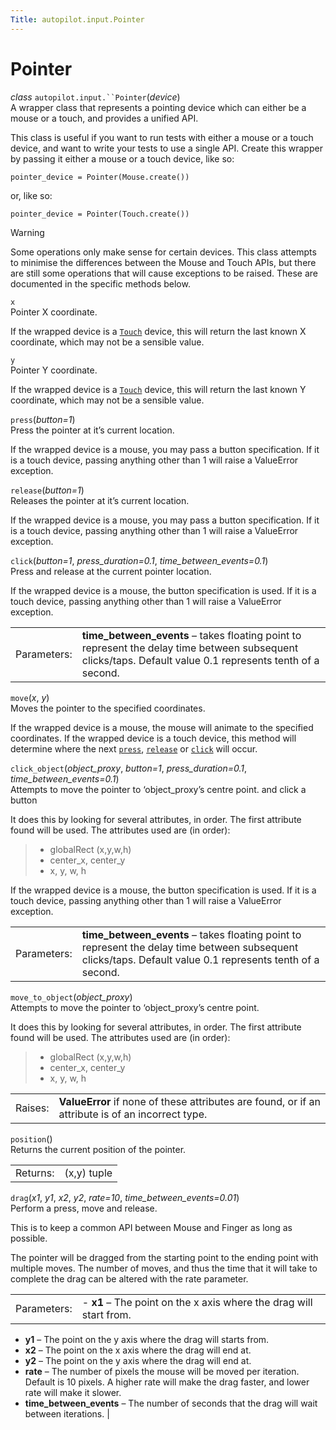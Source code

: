 ```yaml
---
Title: autopilot.input.Pointer
---
```

        
Pointer
=======

 *class* `autopilot.input.``Pointer`(*device*)<a href="../1.5.0/autopilot.input.Pointer.md#Pointer" class="reference internal"></a><a href="#autopilot.input.Pointer" class="headerlink" title="Permalink to this definition"></a>  
A wrapper class that represents a pointing device which can either be a mouse or a touch, and provides a unified API.

This class is useful if you want to run tests with either a mouse or a touch device, and want to write your tests to use a single API. Create this wrapper by passing it either a mouse or a touch device, like so:

    pointer_device = Pointer(Mouse.create())

or, like so:

    pointer_device = Pointer(Touch.create())

Warning

Some operations only make sense for certain devices. This class attempts to minimise the differences between the Mouse and Touch APIs, but there are still some operations that will cause exceptions to be raised. These are documented in the specific methods below.

 `x`<a href="../1.5.0/autopilot.input.Pointer.md#Pointer.x" class="reference internal"></a><a href="#autopilot.input.Pointer.x" class="headerlink" title="Permalink to this definition"></a>  
Pointer X coordinate.

If the wrapped device is a <a href="../1.5.0/autopilot.input.Touch.md#autopilot.input.Touch" class="reference internal" title="autopilot.input.Touch"><code class="xref py py-class docutils literal">Touch</code></a> device, this will return the last known X coordinate, which may not be a sensible value.

 `y`<a href="../1.5.0/autopilot.input.Pointer.md#Pointer.y" class="reference internal"></a><a href="#autopilot.input.Pointer.y" class="headerlink" title="Permalink to this definition"></a>  
Pointer Y coordinate.

If the wrapped device is a <a href="../1.5.0/autopilot.input.Touch.md#autopilot.input.Touch" class="reference internal" title="autopilot.input.Touch"><code class="xref py py-class docutils literal">Touch</code></a> device, this will return the last known Y coordinate, which may not be a sensible value.

 `press`(*button=1*)<a href="../1.5.0/autopilot.input.Pointer.md#Pointer.press" class="reference internal"></a><a href="#autopilot.input.Pointer.press" class="headerlink" title="Permalink to this definition"></a>  
Press the pointer at it’s current location.

If the wrapped device is a mouse, you may pass a button specification. If it is a touch device, passing anything other than 1 will raise a ValueError exception.

 `release`(*button=1*)<a href="../1.5.0/autopilot.input.Pointer.md#Pointer.release" class="reference internal"></a><a href="#autopilot.input.Pointer.release" class="headerlink" title="Permalink to this definition"></a>  
Releases the pointer at it’s current location.

If the wrapped device is a mouse, you may pass a button specification. If it is a touch device, passing anything other than 1 will raise a ValueError exception.

 `click`(*button=1*, *press\_duration=0.1*, *time\_between\_events=0.1*)<a href="../1.5.0/autopilot.input.Pointer.md#Pointer.click" class="reference internal"></a><a href="#autopilot.input.Pointer.click" class="headerlink" title="Permalink to this definition"></a>  
Press and release at the current pointer location.

If the wrapped device is a mouse, the button specification is used. If it is a touch device, passing anything other than 1 will raise a ValueError exception.

|             |                                                                                                                                                              |
|-------------|--------------------------------------------------------------------------------------------------------------------------------------------------------------|
| Parameters: | **time\_between\_events** – takes floating point to represent the delay time between subsequent clicks/taps. Default value 0.1 represents tenth of a second. |

 `move`(*x*, *y*)<a href="../1.5.0/autopilot.input.Pointer.md#Pointer.move" class="reference internal"></a><a href="#autopilot.input.Pointer.move" class="headerlink" title="Permalink to this definition"></a>  
Moves the pointer to the specified coordinates.

If the wrapped device is a mouse, the mouse will animate to the specified coordinates. If the wrapped device is a touch device, this method will determine where the next <a href="../1.5.0/autopilot.input.Pointer.md#autopilot.input.Pointer.press" class="reference internal" title="autopilot.input.Pointer.press"><code class="xref py py-meth docutils literal">press</code></a>, <a href="../1.5.0/autopilot.input.Pointer.md#autopilot.input.Pointer.release" class="reference internal" title="autopilot.input.Pointer.release"><code class="xref py py-meth docutils literal">release</code></a> or <a href="../1.5.0/autopilot.input.Pointer.md#autopilot.input.Pointer.click" class="reference internal" title="autopilot.input.Pointer.click"><code class="xref py py-meth docutils literal">click</code></a> will occur.

 `click_object`(*object\_proxy*, *button=1*, *press\_duration=0.1*, *time\_between\_events=0.1*)<a href="../1.5.0/autopilot.input.Pointer.md#Pointer.click_object" class="reference internal"></a><a href="#autopilot.input.Pointer.click_object" class="headerlink" title="Permalink to this definition"></a>  
Attempts to move the pointer to ‘object\_proxy’s centre point. and click a button

It does this by looking for several attributes, in order. The first attribute found will be used. The attributes used are (in order):

> -   globalRect (x,y,w,h)
> -   center\_x, center\_y
> -   x, y, w, h

If the wrapped device is a mouse, the button specification is used. If it is a touch device, passing anything other than 1 will raise a ValueError exception.

|             |                                                                                                                                                              |
|-------------|--------------------------------------------------------------------------------------------------------------------------------------------------------------|
| Parameters: | **time\_between\_events** – takes floating point to represent the delay time between subsequent clicks/taps. Default value 0.1 represents tenth of a second. |

 `move_to_object`(*object\_proxy*)<a href="../1.5.0/autopilot.input.Pointer.md#Pointer.move_to_object" class="reference internal"></a><a href="#autopilot.input.Pointer.move_to_object" class="headerlink" title="Permalink to this definition"></a>  
Attempts to move the pointer to ‘object\_proxy’s centre point.

It does this by looking for several attributes, in order. The first attribute found will be used. The attributes used are (in order):

> -   globalRect (x,y,w,h)
> -   center\_x, center\_y
> -   x, y, w, h

|         |                                                                                                   |
|---------|---------------------------------------------------------------------------------------------------|
| Raises: | **ValueError** if none of these attributes are found, or if an attribute is of an incorrect type. |

 `position`()<a href="../1.5.0/autopilot.input.Pointer.md#Pointer.position" class="reference internal"></a><a href="#autopilot.input.Pointer.position" class="headerlink" title="Permalink to this definition"></a>  
Returns the current position of the pointer.

|          |             |
|----------|-------------|
| Returns: | (x,y) tuple |

 `drag`(*x1*, *y1*, *x2*, *y2*, *rate=10*, *time\_between\_events=0.01*)<a href="../1.5.0/autopilot.input.Pointer.md#Pointer.drag" class="reference internal"></a><a href="#autopilot.input.Pointer.drag" class="headerlink" title="Permalink to this definition"></a>  
Perform a press, move and release.

This is to keep a common API between Mouse and Finger as long as possible.

The pointer will be dragged from the starting point to the ending point with multiple moves. The number of moves, and thus the time that it will take to complete the drag can be altered with the rate parameter.

|             |                                                                                                                                                                               |
|-------------|-------------------------------------------------------------------------------------------------------------------------------------------------------------------------------|
| Parameters: | -   **x1** – The point on the x axis where the drag will start from.                                                                                                          
  -   **y1** – The point on the y axis where the drag will starts from.                                                                                                          
  -   **x2** – The point on the x axis where the drag will end at.                                                                                                               
  -   **y2** – The point on the y axis where the drag will end at.                                                                                                               
  -   **rate** – The number of pixels the mouse will be moved per iteration. Default is 10 pixels. A higher rate will make the drag faster, and lower rate will make it slower.  
  -   **time\_between\_events** – The number of seconds that the drag will wait between iterations.                                                                              |

